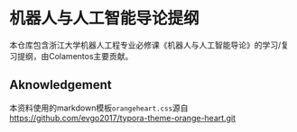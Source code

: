 # 机器人与人工智能导论提纲
本仓库包含浙江大学机器人工程专业必修课《机器人与人工智能导论》的学习/复习提纲，由Colamentos主要贡献。
## Aknowledgement
本资料使用的markdown模板`orangeheart.css`源自
https://github.com/evgo2017/typora-theme-orange-heart.git